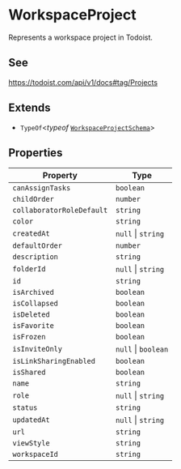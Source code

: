# WorkspaceProject

Represents a workspace project in Todoist.

## See

https://todoist.com/api/v1/docs#tag/Projects

## Extends

- `TypeOf`\<*typeof* [`WorkspaceProjectSchema`](../variables/WorkspaceProjectSchema.md)\>

## Properties

| Property | Type                |
| ------ |---------------------|
| <a id="canassigntasks"></a> `canAssignTasks` | `boolean`           |
| <a id="childorder"></a> `childOrder` | `number`            |
| <a id="collaboratorroledefault"></a> `collaboratorRoleDefault` | `string`            |
| <a id="color"></a> `color` | `string`            |
| <a id="createdat"></a> `createdAt` | `null` \| `string`  |
| <a id="defaultorder"></a> `defaultOrder` | `number`            |
| <a id="description"></a> `description` | `string`            |
| <a id="folderid"></a> `folderId` | `null` \| `string`  |
| <a id="id"></a> `id` | `string`            |
| <a id="isarchived"></a> `isArchived` | `boolean`           |
| <a id="iscollapsed"></a> `isCollapsed` | `boolean`           |
| <a id="isdeleted"></a> `isDeleted` | `boolean`           |
| <a id="isfavorite"></a> `isFavorite` | `boolean`           |
| <a id="isfrozen"></a> `isFrozen` | `boolean`           |
| <a id="isinviteonly"></a> `isInviteOnly` | `null` \| `boolean` |
| <a id="islinksharingenabled"></a> `isLinkSharingEnabled` | `boolean`           |
| <a id="isshared"></a> `isShared` | `boolean`           |
| <a id="name"></a> `name` | `string`            |
| <a id="role"></a> `role` | `null` \| `string`  |
| <a id="status"></a> `status` | `string`            |
| <a id="updatedat"></a> `updatedAt` | `null` \| `string`  |
| <a id="url"></a> `url` | `string`            |
| <a id="viewstyle"></a> `viewStyle` | `string`            |
| <a id="workspaceid"></a> `workspaceId` | `string`            |
